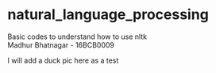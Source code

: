 # natural_language_processing
Basic codes to understand how to use nltk <br>
Madhur Bhatnagar - 16BCB0009

<html>
  <head>
  </head>
  
  <body>
    <p>I will add a duck pic here as a test</p>
  </body>
</html>
